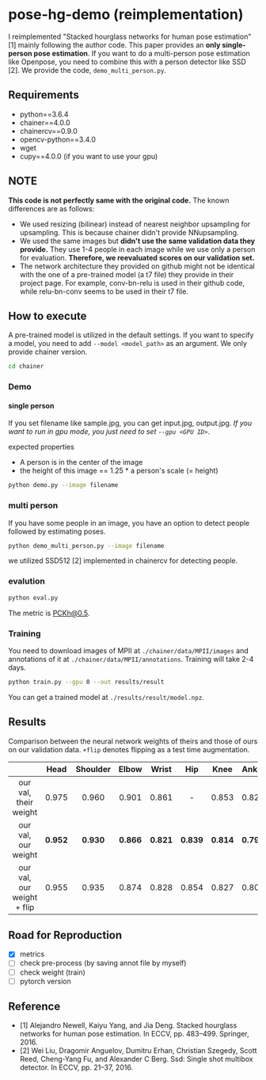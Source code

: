 pose-hg-demo (reimplementation)
=====

I reimplemented "Stacked hourglass networks for human pose estimation" [1] mainly following the author code.
This paper provides an **only single-person pose estimation**. If you want to do a multi-person pose estimation like Openpose, you need to combine this with a person detector like SSD [2]. We provide the code, `demo_multi_person.py`.

## Requirements
- python==3.6.4
- chainer==4.0.0
- chainercv==0.9.0
- opencv-python==3.4.0
- wget
- cupy==4.0.0 (if you want to use your gpu)

## NOTE
**This code is not perfectly same with the original code.**
The known differences are as follows:
- We used resizing (bilinear) instead of nearest neighbor upsampling for upsampling. This is because chainer didn't provide NNupsampling.
- We used the same images but **didn't use the same validation data they provide.** They use 1-4 people in each image while we use only a person for evaluation. **Therefore, we reevaluated scores on our validation set.**
- The network architecture they provided on github might not be identical with the one of a pre-trained model (a t7 file) they provide in their project page. For example, conv-bn-relu is used in their github code, while relu-bn-conv seems to be used in their t7 file.

## How to execute
A pre-trained model is utilized in the default settings. If you want to specify a model, you need to add `--model <model_path>` as an argument.
We only provide chainer version.

```bash
cd chainer
```

### Demo
#### single person
If you set filename like sample.jpg, you can get input.jpg, output.jpg. *If you want to run in gpu mode, you just need to set `--gpu <GPU ID>`*.

expected properties
- A person is in the center of the image
- the height of this image == 1.25 * a person's scale (= height)

```bash
python demo.py --image filename
```

### multi person
If you have some people in an image, you have an option to detect people followed by estimating poses.

```bash
python demo_multi_person.py --image filename
```

we utilized SSD512 [2] implemented in chainercv for detecting people.

### evalution
```bash
python eval.py
```
The metric is PCKh@0.5.

### Training
You need to download images of MPII at `./chainer/data/MPII/images` and annotations of it at `./chainer/data/MPII/annotations`.
Training will take 2-4 days.
```bash
python train.py --gpu 0 --out results/result
```
You can get a trained model at `./results/result/model.npz`.

## Results
Comparison between the neural network weights of theirs and those of ours on our validation data. `+flip` denotes flipping as a test time augmentation.

|         | Head | Shoulder | Elbow | Wrist | Hip | Knee | Ankle | Total |
| :---:   |:---: | :---:    | :---: | :---: |:---:|:---: | :---: | :---: |
|our val, their weight | 0.975 | 0.960 | 0.901 | 0.861 | - | 0.853 | 0.823 | 0.896 |
|our val, our weight |**0.952**|**0.930**|**0.866**|**0.821**|**0.839**|**0.814**|**0.790**| - |
|our val, our weight + flip | 0.955 | 0.935 | 0.874 | 0.828 | 0.854 | 0.827 | 0.801 | - |

<!-- |original test | 0.982 | 0.963 | 0.912 | 0.871 | 0.901 | 0.876 | 0.836 | - | -->
<!-- |their val/their weight | 0.968 | 0.952 | 0.891 | 0.842 | - | 0.832 | 0.804 | 0.881 | -->


## Road for Reproduction
- [x] metrics
- [ ] check pre-process (by saving annot file by myself)
- [ ] check weight (train)
- [ ] pytorch version

## Reference
- [1] Alejandro Newell, Kaiyu Yang, and Jia Deng. Stacked hourglass networks for human pose estimation. In ECCV, pp. 483–499. Springer, 2016.
- [2] Wei Liu, Dragomir Anguelov, Dumitru Erhan, Christian Szegedy, Scott Reed, Cheng-Yang Fu, and Alexander C Berg. Ssd: Single shot multibox detector. In ECCV, pp. 21–37, 2016.
